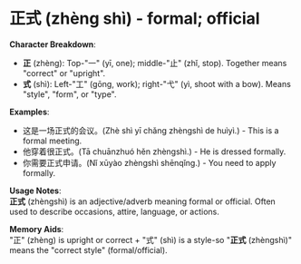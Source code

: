 # **正式 (zhèng shì) - formal; official**

**Character Breakdown**:  
- **正** (zhèng): Top-"一" (yī, one); middle-"止" (zhǐ, stop). Together means "correct" or "upright".  
- **式** (shì): Left-"工" (gōng, work); right-"弋" (yì, shoot with a bow). Means "style", "form", or "type".

**Examples**:  
- 这是一场正式的会议。(Zhè shì yī chǎng zhèngshì de huìyì.) - This is a formal meeting.  
- 他穿着很正式。(Tā chuānzhuó hěn zhèngshì.) - He is dressed formally.  
- 你需要正式申请。(Nǐ xūyào zhèngshì shēnqǐng.) - You need to apply formally.

**Usage Notes**:  
**正式** (zhèngshì) is an adjective/adverb meaning formal or official. Often used to describe occasions, attire, language, or actions.

**Memory Aids**:  
"正" (zhèng) is upright or correct + "式" (shì) is a style-so "**正式** (zhèngshì)" means the "correct style" (formal/official).